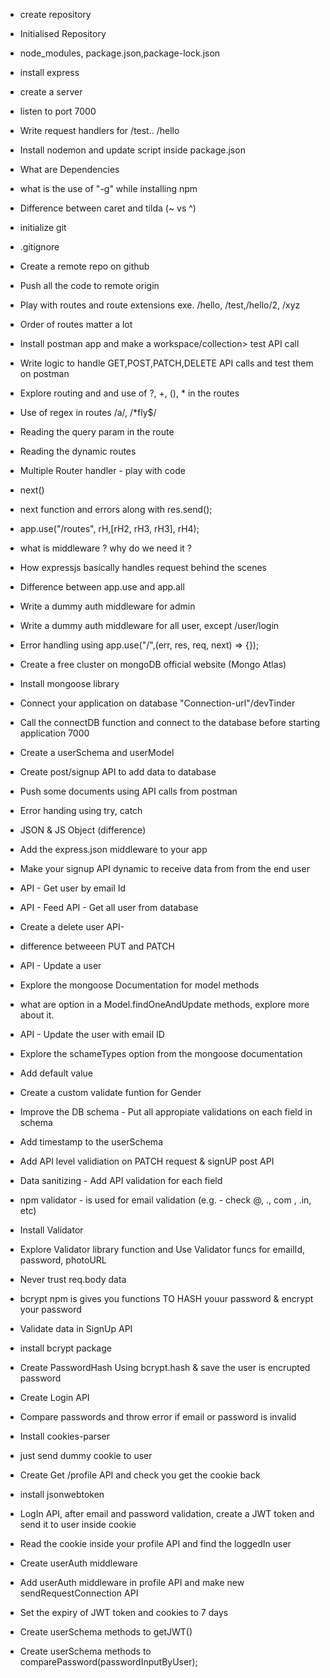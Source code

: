 - create repository
- Initialised Repository
- node_modules, package.json,package-lock.json
- install express
- create a server 
- listen to port 7000
- Write request handlers for /test.. /hello
- Install nodemon and update script inside package.json
- What are Dependencies
- what is the use of "-g" while installing npm
- Difference between caret and tilda (~ vs ^)

- initialize git
- .gitignore
- Create a remote repo on github
- Push all the code to remote origin
- Play with routes and route extensions exe. /hello, /test,/hello/2, /xyz
- Order of routes matter a lot
- Install postman app and make a workspace/collection> test API call
- Write logic to handle GET,POST,PATCH,DELETE API calls and test them on postman
- Explore routing and and use of ?, +, (), * in the routes
- Use of regex in routes /a/, /*fly$/
- Reading the query param in the route
- Reading the dynamic routes

- Multiple Router handler - play with code
- next()
- next function and errors along with res.send();
- app.use("/routes", rH,[rH2, rH3, rH3], rH4);
- what is middleware ? why do we need it ?
- How expressjs basically handles request behind the scenes
- Difference between app.use and app.all
- Write a dummy auth middleware for admin
- Write a dummy auth middleware for all user, except /user/login
- Error handling using app.use("/",(err, res, req, next) => {});

- Create a free cluster on mongoDB official website (Mongo Atlas)
- Install mongoose library
- Connect your application on database "Connection-url"/devTinder
- Call the connectDB function and connect to the database before starting application 7000
- Create a userSchema and userModel
- Create post/signup API to add data to database
- Push some documents using API calls from postman
- Error handing using try, catch

- JSON & JS Object (difference) 
- Add the express.json middleware to your app
- Make your signup API dynamic to receive data from from the end user
- API - Get user by email Id
- API - Feed API - Get all user from database
- Create a delete user API-
- difference betweeen PUT and PATCH
- API - Update a user
- Explore the mongoose Documentation for model methods
- what are option in a Model.findOneAndUpdate methods, explore more about it.
- API - Update the user with email ID

- Explore the schameTypes option from the mongoose documentation
- Add default value
- Create a custom validate funtion for Gender
- Improve the DB schema - Put all appropiate validations on each field in schema
- Add timestamp to the userSchema
- Add API level validiation on PATCH request & signUP post API
- Data sanitizing - Add API validation for each field

- npm validator - is used for email validation (e.g. - check @, ., com , .in, etc)
- Install Validator
- Explore Validator library function and Use Validator funcs for emailId, password, photoURL
- Never trust req.body data

- bcrypt npm is gives you functions TO HASH youur password & encrypt your password

- Validate data in SignUp API 
- install bcrypt package
- Create PasswordHash Using bcrypt.hash & save the user is encrupted password
- Create Login API
- Compare passwords and throw error if email or password is invalid

- Install cookies-parser
- just send dummy cookie to user 
- Create Get /profile API and check you get the cookie back
- install jsonwebtoken
- LogIn API, after email and password validation, create a JWT token and send it to user inside cookie
- Read the cookie inside your profile API and find the loggedIn user
- Create userAuth middleware
- Add userAuth middleware in profile API and make new sendRequestConnection API
- Set the expiry of JWT token and cookies to 7 days
- Create userSchema methods to getJWT()
- Create userSchema methods to comparePassword(passwordInputByUser);

